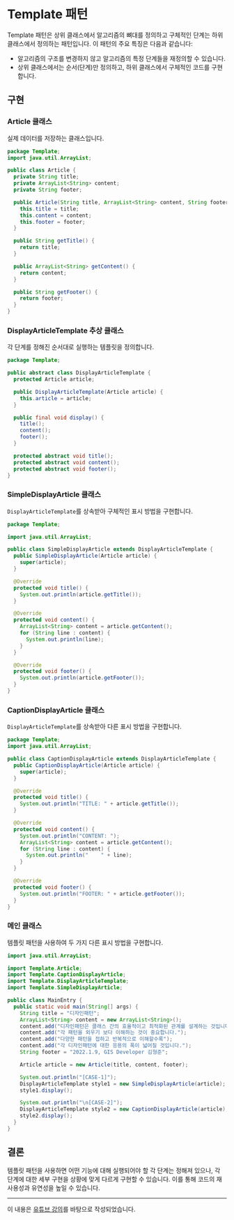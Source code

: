 # Template 패턴

Template 패턴은 상위 클래스에서 알고리즘의 뼈대를 정의하고 구체적인 단계는 하위 클래스에서 정의하는 패턴입니다. 이 패턴의 주요 특징은 다음과 같습니다:

- 알고리즘의 구조를 변경하지 않고 알고리즘의 특정 단계들을 재정의할 수 있습니다.
- 상위 클래스에서는 순서(단계)만 정의하고, 하위 클래스에서 구체적인 코드를 구현합니다.

## 구현

### Article 클래스

실제 데이터를 저장하는 클래스입니다.

```java
package Template;
import java.util.ArrayList;

public class Article {
  private String title;
  private ArrayList<String> content;
  private String footer;

  public Article(String title, ArrayList<String> content, String footer) {
    this.title = title;
    this.content = content;
    this.footer = footer;
  }

  public String getTitle() {
    return title;
  }

  public ArrayList<String> getContent() {
    return content;
  }

  public String getFooter() {
    return footer;
  }
}
```

### DisplayArticleTemplate 추상 클래스

각 단계를 정해진 순서대로 실행하는 템플릿을 정의합니다.

```java
package Template;

public abstract class DisplayArticleTemplate {
  protected Article article;

  public DisplayArticleTemplate(Article article) {
    this.article = article;
  }

  public final void display() {
    title();
    content();
    footer();
  }

  protected abstract void title();
  protected abstract void content();
  protected abstract void footer();
}
```

### SimpleDisplayArticle 클래스

`DisplayArticleTemplate`를 상속받아 구체적인 표시 방법을 구현합니다.

```java
package Template;

import java.util.ArrayList;

public class SimpleDisplayArticle extends DisplayArticleTemplate {
  public SimpleDisplayArticle(Article article) {
    super(article);
  }

  @Override
  protected void title() {
    System.out.println(article.getTitle());
  }

  @Override
  protected void content() {
    ArrayList<String> content = article.getContent();
    for (String line : content) {
      System.out.println(line);
    }
  }

  @Override
  protected void footer() {
    System.out.println(article.getFooter());
  }
}
```

### CaptionDisplayArticle 클래스

`DisplayArticleTemplate`를 상속받아 다른 표시 방법을 구현합니다.

```java
package Template;
import java.util.ArrayList;

public class CaptionDisplayArticle extends DisplayArticleTemplate {
  public CaptionDisplayArticle(Article article) {
    super(article);
  }

  @Override
  protected void title() {
    System.out.println("TITLE: " + article.getTitle());
  }

  @Override
  protected void content() {
    System.out.println("CONTENT: ");
    ArrayList<String> content = article.getContent();
    for (String line : content) {
      System.out.println("    " + line);
    }
  }

  @Override
  protected void footer() {
    System.out.println("FOOTER: " + article.getFooter());
  }
}
```

### 메인 클래스

템플릿 패턴을 사용하여 두 가지 다른 표시 방법을 구현합니다.

```java
import java.util.ArrayList;

import Template.Article;
import Template.CaptionDisplayArticle;
import Template.DisplayArticleTemplate;
import Template.SimpleDisplayArticle;

public class MainEntry {
  public static void main(String[] args) {
    String title = "디자인패턴";
    ArrayList<String> content = new ArrayList<String>();
    content.add("디자인패턴은 클래스 간의 효율적이고 최적화된 관계를 설계하는 것입니다.");
    content.add("각 패턴을 외우기 보다 이해하는 것이 중요합니다.");
    content.add("다양한 패턴을 접하고 반복적으로 이해할수록");
    content.add("각 디자인패턴에 대한 응용의 폭이 넓어질 것입니다.");
    String footer = "2022.1.9, GIS Developer 김형준";

    Article article = new Article(title, content, footer);

    System.out.println("[CASE-1]");
    DisplayArticleTemplate style1 = new SimpleDisplayArticle(article);
    style1.display();

    System.out.println("\n[CASE-2]");
    DisplayArticleTemplate style2 = new CaptionDisplayArticle(article);
    style2.display();
  }
}
```

## 결론

템플릿 패턴을 사용하면 어떤 기능에 대해 실행되어야 할 각 단계는 정해져 있으나, 각 단계에 대한 세부 구현을 상황에 맞게 다르게 구현할 수 있습니다. 이를 통해 코드의 재사용성과 유연성을 높일 수 있습니다.

---

이 내용은 [유튜브 강의](https://www.youtube.com/watch?v=hPTqWJm51Vs&list=PLe6NQuuFBu7FhPfxkjDd2cWnTy2y_w_jZ&index=4)를 바탕으로 작성되었습니다.